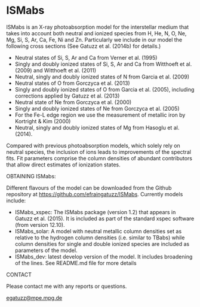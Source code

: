 # ISMabs

ISMabs is an X-ray photoabsorption model for the interstellar medium that takes into account both neutral and ionized species from H, He, N, O, Ne, Mg, Si, S, Ar, Ca, Fe, Ni and Zn. Particularly we include in our model the following cross sections (See Gatuzz et al. (2014b) for details.)

- Neutral states of Si, S, Ar and Ca from Verner et al. (1995)
- Singly and doubly ionized states of Si, S, Ar and Ca from Witthoeft et al. (2009) and Witthoeft et al. (2011)
- Neutral, singly and doubly ionized states of N from Garcia et al. (2009)
- Neutral states of O from Gorczyca et al. (2013) 
- Singly and doubly ionized states of O from Garcia et al. (2005), including corrections applied by Gatuzz et al. (2013)
- Neutral state of Ne from Gorczyca et al. (2000)
- Singly and doubly ionized states of Ne from Gorczyca et al. (2005)
- For the Fe-L edge region we use the measurement of metallic iron by Kortright & Kim (2000)
- Neutral, singly and doubly ionized states of Mg from Hasoglu et al. (2014).

Compared with previous photoabsorption models, which solely rely on neutral species, the inclusion of ions leads to improvements of the spectral fits. Fit parameters comprise the column densities of abundant contributors that allow direct estimates of ionization states. 

OBTAINING ISMabs:

Different flavours of the model can be downloaded from the Github repository at https://github.com/efraingatuzz/ISMabs. Currently models include:

- ISMabs_xspec: The ISMabs package (version 1.2) that appears in Gatuzz et al. (2015). It is included as part of the standard xspec software (from version 12.10). 
- ISMabs_solar: A model with neutral metallic column densities set as relative to the hydrogen column densities (i.e. similar to TBabs) while column densities for single and double ionized species are included as parameters of the model.
- ISMabs_dev: latest develop version of the model. It includes broadening of the lines. See README.md file for more details

CONTACT

Please contact me with any reports or questions.

egatuzz@mpe.mpg.de
